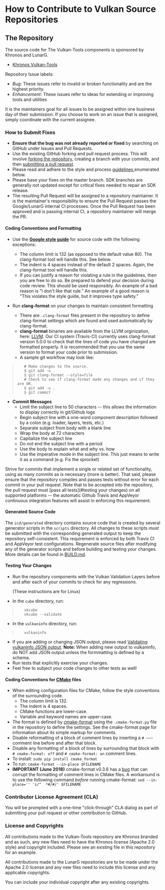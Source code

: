 # How to Contribute to Vulkan Source Repositories

## **The Repository**

The source code for The Vulkan-Tools components is sponsored by Khronos and LunarG.
* [Khronos Vulkan-Tools](https://github.com/KhronosGroup/Vulkan-Tools)


Repository Issue labels:

* _Bug_:          These issues refer to invalid or broken functionality and are the highest priority.
* _Enhancement_:  These issues refer to ideas for extending or improving tools and utilities

It is the maintainers goal for all issues to be assigned within one business day of their submission. If you choose
to work on an issue that is assigned, simply coordinate with the current assignee.

### **How to Submit Fixes**

* **Ensure that the bug was not already reported or fixed** by searching on GitHub under Issues
  and Pull Requests.
* Use the existing GitHub forking and pull request process.
  This will involve [forking the repository](https://help.github.com/articles/fork-a-repo/),
  creating a branch with your commits, and then [submitting a pull request](https://help.github.com/articles/using-pull-requests/).
* Please read and adhere to the style and process [guidelines ](#coding-conventions-and-formatting) enumerated below.
* Please base your fixes on the master branch.  SDK branches are generally not updated except for critical fixes needed to repair an SDK release.
* The resulting Pull Request will be assigned to a repository maintainer. It is the maintainer's responsibility to ensure the Pull Request
  passes the Google/LunarG internal CI processes. Once the Pull Request has been approved and is passing internal CI, a repository maintainer
  will merge the PR.


#### **Coding Conventions and Formatting**
* Use the **[Google style guide](https://google.github.io/styleguide/cppguide.html)** for source code with the following exceptions:
    * The column limit is 132 (as opposed to the default value 80). The clang-format tool will handle this. See below.
    * The indent is 4 spaces instead of the default 2 spaces. Again, the clang-format tool will handle this.
    * If you can justify a reason for violating a rule in the guidelines, then you are free to do so. Be prepared to defend your
decision during code review. This should be used responsibly. An example of a bad reason is "I don't like that rule." An example of
a good reason is "This violates the style guide, but it improves type safety."

* Run **clang-format** on your changes to maintain consistent formatting
    * There are `.clang-format` files present in the repository to define clang-format settings
      which are found and used automatically by clang-format.
	* **clang-format** binaries are available from the LLVM orginization, here: [LLVM](https://clang.llvm.org/). Our CI system (Travis-CI)
	  currently uses clang-format version 5.0.0 to check that the lines of code you have changed are formatted properly. It is
	  recommended that you use the same version to format your code prior to submission.
    * A sample git workflow may look like:

>        # Make changes to the source.
>        $ git add -u .
>        $ git clang-format --style=file
>        # Check to see if clang-format made any changes and if they are OK.
>        $ git add -u .
>        $ git commit

* **Commit Messages**
    * Limit the subject line to 50 characters -- this allows the information to display correctly in git/Github logs
    * Begin subject line with a one-word component description followed by a colon (e.g. loader, layers, tests, etc.)
    * Separate subject from body with a blank line
    * Wrap the body at 72 characters
    * Capitalize the subject line
    * Do not end the subject line with a period
    * Use the body to explain what and why vs. how
    * Use the imperative mode in the subject line. This just means to write it as a command (e.g. Fix the sprocket)

Strive for commits that implement a single or related set of functionality, using as many commits as is necessary (more is better).
That said, please ensure that the repository compiles and passes tests without error for each commit in your pull request.  Note
that to be accepted into the repository, the pull request must [pass all tests](#testing your changes) on all supported platforms
-- the automatic Github Travis and AppVeyor continuous integration features will assist in enforcing this requirement.

#### Generated Source Code

The `icd/generated` directory contains source code that is created by several
generator scripts in the `scripts` directory. All changes to these scripts _must_ be submitted with the
corresponding generated output to keep the repository self-consistent. This requirement is enforced by both
Travis CI and AppVeyor test configurations. Regenerate source files after modifying any of the generator
scripts and before building and testing your changes. More details can be found in
[BUILD.md](https://github.com/KhronosGroup/Vulkan-Tools/blob/master/BUILD.md#generated-source-code).

#### **Testing Your Changes**
* Run the repository components with the Vulkan Validation Layers before and after each of your commits to check for any regressions.

  (These instructions are for Linux)
* In the `cube` directory, run:
>        vkcube
>        vkcube --validate
* In the `vulkaninfo` directory, run:
>        vulkaninfo
* If you are adding or changing JSON output, please read
  [Validating vulkaninfo JSON output](https://github.com/KhronosGroup/Vulkan-Tools/blob/master/vulkaninfo/json_validation_process.md).
  **Note:** When adding new output to vulkaninfo, do NOT add JSON output unless the formmatting is defined by a schema.
* Run tests that explicitly exercise your changes.
* Feel free to subject your code changes to other tests as well!

#### Coding Conventions for [CMake](http://cmake.org) files

* When editing configuration files for CMake, follow the style conventions of the surrounding code.
  * The column limit is 132.
  * The indent is 4 spaces.
  * CMake functions are lower-case.
  * Variable and keyword names are upper-case.
* The format is defined by
  [cmake-format](https://github.com/cheshirekow/cmake_format)
  using the `.cmake-format.py` file in the repository to define the settings.
  See the cmake-format page for information about its simple markup for comments.
* Disable reformatting of a block of comment lines by inserting
  a `# ~~~` comment line before and after that block.
* Disable any formatting of a block of lines by surrounding that block with
  `# cmake-format: off` and `# cmake-format: on` comment lines.
* To install: `sudo pip install cmake_format`
* To run: `cmake-format --in-place $FILENAME`
* **IMPORTANT (June 2018)** cmake-format v0.3.6 has a
  [bug]( https://github.com/cheshirekow/cmake_format/issues/50)
  that can corrupt the formatting of comment lines in CMake files.
  A workaround is to use the following command _before_ running cmake-format:
  `sed --in-place='' 's/^  *#/#/' $FILENAME`

### **Contributor License Agreement (CLA)**

You will be prompted with a one-time "click-through" CLA dialog as part of submitting your pull request
or other contribution to GitHub.

### **License and Copyrights**

All contributions made to the Vulkan-Tools repository are Khronos branded and as such,
any new files need to have the Khronos license (Apache 2.0 style) and copyright included.
Please see an existing file in this repository for an example.

All contributions made to the LunarG repositories are to be made under the Apache 2.0 license
and any new files need to include this license and any applicable copyrights.

You can include your individual copyright after any existing copyrights.
